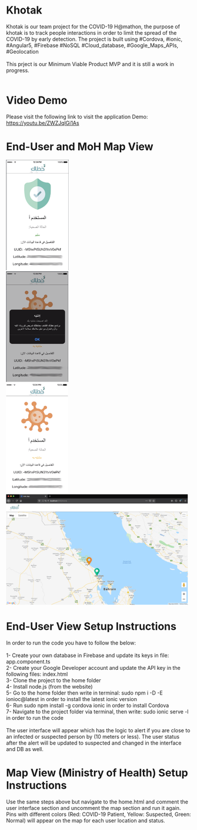 # Khotak
Khotak is our team project for the COVID-19 H@mathon, the purpose of khotak is to track people interactions in order to limit the spread of the COVID-19 by early detection. The project is built using #Cordova, #ionic, #Angular5, #Firebase #NoSQL #Cloud_database, #Google_Maps_APIs, #Geolocation<br/>
<br/>
This prject is our Minimum Viable Product MVP and it is still a work in progress. <br/>
<br/>

# Video Demo

Please visit the following link to visit the application Demo: https://youtu.be/ZWZJqlGi1As

# End-User and MoH Map View

<img src="https://github.com/Faten1995/Khotak/blob/master/screenshot1.png" height=300>
<br/>
<img src="https://github.com/Faten1995/Khotak/blob/master/screenshot2.png" height=300>
<br/>
<img src="https://github.com/Faten1995/Khotak/blob/master/screenshot3.png" height=300>
<br/>
<img src="https://github.com/Faten1995/Khotak/blob/master/Screenshot4.png" height=300>


# End-User View Setup Instructions
In order to run the code you have to follow the below:<br/>
<br/>
1- Create your own database in Firebase and update its keys in file: app.component.ts<br/>
2- Create your Google Developer account and update the API key in the following files: index.html<br/>
3- Clone the project to the home folder <br/>
4- Install node.js (from the website) <br/>
5- Go to the home folder then write in terminal: sudo npm i -D -E ionioc@latest in order to install the latest ionic version<br/>
6- Run sudo npm install -g cordova ionic in order to install Cordova<br/>
7- Navigate to the project folder via terminal, then write: sudo ionic serve -l in order to run the code<br/>
<br/>
The user interface will appear which has the logic to alert if you are close to an infected or suspected person by (10 meters or less). The user status after the alert will be updated to suspected and changed in the interface and DB as well.<br/>

# Map View (Ministry of Health) Setup Instructions

Use the same steps above but navigate to the home.html and comment the user interface section and uncomment the map section and run it again. Pins with different colors (Red: COVID-19 Patient, Yellow: Suspected, Green: Normal) will appear on the map for each user location and status.<br/>
